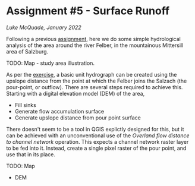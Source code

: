 # Assignment #5 - Surface Runoff

*Luke McQuade, January 2022*

Following a previous [assignment][Terrain], here we do some simple hydrological analysis of the area around the river Felber, in the mountainous Mittersill area of Salzburg.

TODO: Map - study area illustration.

As per the [exercise][Ex], a basic unit hydrograph can be created using the upslope distance from the point at which the Felber joins the Salzach (the pour-point, or outflow). There are several steps required to achieve this. Starting with a digital elevation model (DEM) of the area, 
* Fill sinks
* Generate flow accumulation surface
* Generate upslope distance from pour point surface

There doesn't seem to be a tool in QGIS explictly designed for this, but it can be achieved with an unconventional use of the *Overland flow distance to channel network* operation. This expects a channel network raster layer to be fed into it. Instead, create a single pixel raster of the pour point, and use that in its place.

TODO: Map 
* DEM


[Terrain]: TODO
[Ex]: TODO